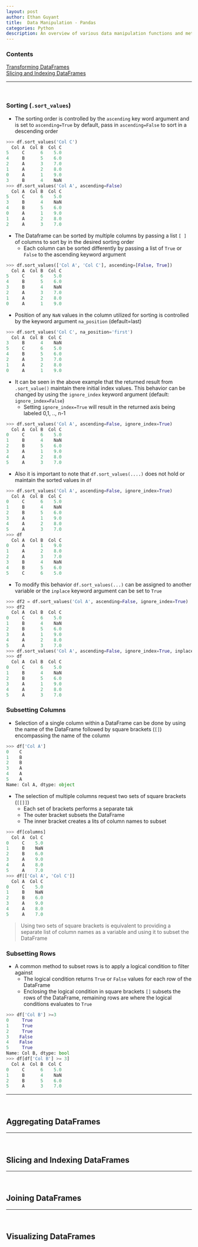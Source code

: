 ```yaml
---
layout: post
author: Ethan Guyant
title:  Data Manipulation - Pandas
categories: Python
description: An overview of various data manipulation functions and methods utilizing pandas dataframes.
---
```

### Contents   
[Transforming DataFrames](#transforming-dataframes)     
[Slicing and Indexing DataFrames](#slicing-and-indexing-dataframes)     

---

<br>

### Sorting (`.sort_values`)
* The sorting order is controlled by the `ascending` key word argument and is set to `ascending=True` by default, pass in `ascending=False` to sort in a descending order
```python
>>> df.sort_values('Col C')
  Col A  Col B  Col C
5     C      6    5.0
4     B      5    6.0
2     A      3    7.0
1     A      2    8.0
0     A      1    9.0
3     B      4    NaN
>>> df.sort_values('Col A', ascending=False)
  Col A  Col B  Col C
5     C      6    5.0
3     B      4    NaN
4     B      5    6.0
0     A      1    9.0
1     A      2    8.0
2     A      3    7.0
```
* The Dataframe can be sorted by multiple columns by passing a list `[ ]` of columns to sort by in the desired sorting order
  * Each column can be sorted differently by passing a list of `True` or `False` to the ascending keyword argument
```python
>>> df.sort_values(['Col A', 'Col C'], ascending=[False, True])
  Col A  Col B  Col C
5     C      6    5.0
4     B      5    6.0
3     B      4    NaN
2     A      3    7.0
1     A      2    8.0
0     A      1    9.0
```
* Position of any `NaN` values in the column utilized for sorting is controlled by the keyword argument `na_position` (default=last)
```python
>>> df.sort_values('Col C', na_position='first')
  Col A  Col B  Col C
3     B      4    NaN
5     C      6    5.0
4     B      5    6.0
2     A      3    7.0
1     A      2    8.0
0     A      1    9.0
```
* It can be seen in the above example that the returned result from `.sort_value()` maintain there initial index values. This behavior can be changed by using the `ignore_index` keyword argument (default: `ignore_index=False`)
  * Setting `ignore_index=True` will result in the returned axis being labeled 0,1, .., n-1
```python
>>> df.sort_values('Col A', ascending=False, ignore_index=True)
  Col A  Col B  Col C
0     C      6    5.0
1     B      4    NaN
2     B      5    6.0
3     A      1    9.0
4     A      2    8.0
5     A      3    7.0
```
* Also it is important to note that `df.sort_values(....)` does not hold or maintain the sorted values in `df`
```python
>>> df.sort_values('Col A', ascending=False, ignore_index=True)
  Col A  Col B  Col C
0     C      6    5.0
1     B      4    NaN
2     B      5    6.0
3     A      1    9.0
4     A      2    8.0
5     A      3    7.0
>>> df
  Col A  Col B  Col C
0     A      1    9.0
1     A      2    8.0
2     A      3    7.0
3     B      4    NaN
4     B      5    6.0
5     C      6    5.0
```
* To modify this behavior `df.sort_values(...)` can be assigned to another variable or the `inplace` keyword argument can be set to `True`
```python
>>> df2 = df.sort_values('Col A', ascending=False, ignore_index=True)
>>> df2
  Col A  Col B  Col C
0     C      6    5.0
1     B      4    NaN
2     B      5    6.0
3     A      1    9.0
4     A      2    8.0
5     A      3    7.0
>>> df.sort_values('Col A', ascending=False, ignore_index=True, inplace=True)
>>> df
  Col A  Col B  Col C
0     C      6    5.0
1     B      4    NaN
2     B      5    6.0
3     A      1    9.0
4     A      2    8.0
5     A      3    7.0
```
### Subsetting Columns
* Selection of a single column within a DataFrame can be done by using the name of the DataFrame followed by square brackets (`[]`) encompassing the name of the column
```python
>>> df['Col A']
0    C
1    B
2    B
3    A
4    A
5    A
Name: Col A, dtype: object
```
* The selection of multiple columns request two sets of square brackets (`[[]]`)
  * Each set of brackets performs a separate tak
   * The outer bracket subsets the DataFrame
   * The inner bracket creates a lits of column names to subset
```python
>>> df[columns]
  Col A  Col C
0     C    5.0
1     B    NaN
2     B    6.0
3     A    9.0
4     A    8.0
5     A    7.0
>>> df[['Col A', 'Col C']]
  Col A  Col C
0     C    5.0
1     B    NaN
2     B    6.0
3     A    9.0
4     A    8.0
5     A    7.0
```
>Using two sets of square brackets is equivalent to providing a separate list of column names as a variable and using it to subset the DataFrame
### Subsetting Rows
* A common method to subset rows is to apply a logical condition to filter against
  * The logical condition returns `True` or `False` values for each row of the DataFrame
  * Enclosing the logical condition in square brackets `[]` subsets the rows of the DataFrame, remaining rows are where the logical conditions evaluates to `True`
```python
>>> df['Col B'] >=3
0     True
1     True
2     True
3    False
4    False
5     True
Name: Col B, dtype: bool
>>> df[df['Col B'] >= 3]
  Col A  Col B  Col C
0     C      6    5.0
1     B      4    NaN
2     B      5    6.0
5     A      3    7.0
```
---

<br>

## Aggregating DataFrames


---

<br>

## Slicing and Indexing DataFrames


---

<br>

## Joining DataFrames


---

<br>

## Visualizing DataFrames
